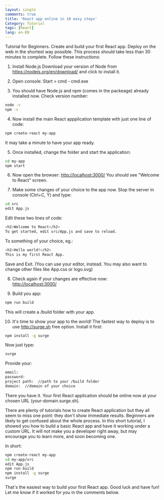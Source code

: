 ```yaml
---
layout: single
comments: true
title: 'React app online in 10 easy steps'
Category: Tutorial
tags: [React]
lang: en-EN
---
```

Tutorial for Beginners. Create and build your first React app. Deploy on the web in the shortest way possible. This process should take less than 30 minutes to complete. Follow these instructions:

1. Install Node.js 
Download your version of Node from <https://nodejs.org/en/download/> and click to install it.

2. Open console: Start > cmd - cmd.exe

3. You should have Node.js and npm (comes in the packeage) already installed now. Check version number:
```bash
node -v
npm -v    
```

4. Now install the main React appplication template with just one line of code:
```bash
npm create-react my-app    
```

It may take a minute to have your app ready.

5. Once installed, change the folder and start the application:
```bash
cd my-app    
npm start    
```

6. Now open the browser: 
    <http://localhost:3000/>
You should see "Welcome to React" screen.

7. Make some changes of your choice to the app now. Stop the server in console (Ctrl+C, Y) and type:
```bash
cd src
edit App.js    
```

Edit these two lines of code:

```bash
<h2>Welcome to React</h2>
To get started, edit src/App.js and save to reload.        
```

To something of your choice, eg.:

```bash
<h2>Hello world!</h2>
This is my first React App.         
```

Save and Exit. 
(You can use your editor, instead. You may also want to change other files like App.css or logo.svg)

8. Check again if your changes are effective now:    
<http://localhost:3000/>

9. Build you app:
```bash
npm run build    
```

This will create a /build folder with your app.

10. It's time to show your app to the world! The fastest way to deploy is to use <http://surge.sh> free option. Install it first:
```bash
npm install -g surge    
```

Now just type:
```bash
surge    
```

Provide your:
```bash
email:
password:
project path:  //path to your /build folder
domain:  //domain of your choice    
```

There you have it. Your first React application should be online now at your chosen URL (your-domain.surge.sh).

There are plenty of tutorials how to create React application but they all seem to miss one point: they don't show immediate results. Beginners are likely to get confused about the whole process. In this short tutorial, I showed you how to build a basic React app and have it working under a custom URL. It will not make you a developer right away, but may encourage you to learn more, and soon becoming one.

In short:
```bash
npm create-react my-app
cd my-app/src
edit App.js
npm run build
npm install -g surge
surge    
```

That's the easiest way to build your first React app. Good luck and have fun! 
Let me know if it worked for you in the comments below.
